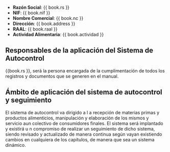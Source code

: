 * **Razón Social**: {{ book.rs }}
* **NIF**: {{ book.nif }}
* **Nombre Comercial**: {{ book.nc }}
* **Dirección**: {{ book.address }}
* **RAAL**: {{ book.raal }}
* **Actividad Alimentaria**: {{ book.actividad }}

## Responsables de la aplicación del Sistema de Autocontrol
{{book.rs }}, será la persona encargada de
la cumplimentación de todos los registros y documentos que se generen en el
manual.

## Ámbito de aplicación del sistema de autocontrol y seguimiento
El sistema de autocontrol va dirigido a l a recepción de materias primas y
productos alimenticios, manipulación y elaboración de los mismos y servicio aun
colectivo de consumidores finales.
El sistema será implantado y existirá u n compromiso de realizar un seguimiento de dicho sistema, siendo revisado y actualizado de manera continua según vayan existiendo cambios en cualquiera de los capítulos, de manera que sea un sistema dinámico.
